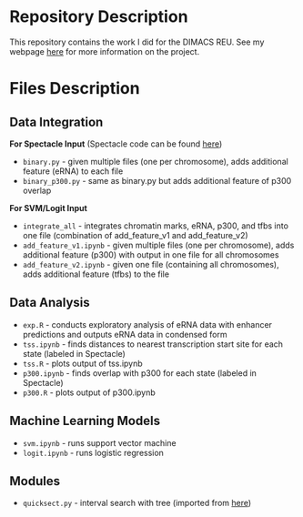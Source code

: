 # Repository Description
This repository contains the work I did for the DIMACS REU. See my webpage [here](http://reu.dimacs.rutgers.edu/~albertk/) for more information on the project.

# Files Description

## Data Integration
**For Spectacle Input** (Spectacle code can be found [here](https://github.com/jiminsong/Spectacle))
- `binary.py` - given multiple files (one per chromosome), adds additional feature (eRNA) to each file
- `binary_p300.py` - same as binary.py but adds additional feature of p300 overlap

**For SVM/Logit Input**
- `integrate_all` - integrates chromatin marks, eRNA, p300, and tfbs into one file (combination of add_feature_v1 and add_feature_v2)
 - `add_feature_v1.ipynb` - given multiple files (one per chromosome), adds additional feature (p300) with output in one file for all chromosomes
 - `add_feature_v2.ipynb` - given one file (containing all chromosomes), adds additional feature (tfbs) to the file

## Data Analysis 
- `exp.R` - conducts exploratory analysis of eRNA data with enhancer predictions and outputs eRNA data in condensed form
- `tss.ipynb` - finds distances to nearest transcription start site for each state (labeled in Spectacle)
 - `tss.R` - plots output of tss.ipynb
- `p300.ipynb` - finds overlap with p300 for each state (labeled in Spectacle)
 - `p300.R` - plots output of p300.ipynb

## Machine Learning Models
- `svm.ipynb` - runs support vector machine 
- `logit.ipynb` - runs logistic regression

## Modules
- `quicksect.py` - interval search with tree (imported from [here](https://github.com/brentp/quicksect)) 